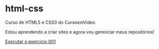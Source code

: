 # html-css
 Curso de HTML5 e CSS3 do CursoemVideo

 Estou aprendendo a criar sites e agora vou gerenciar meus repositórios!
 
 <a href="https://ilansilva7.github.io/html-css/exercicios/ex001/index.html">Executar o exercicio 001</a>